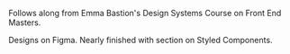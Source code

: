 Follows along from Emma Bastion's Design Systems Course on Front End Masters. 

Designs on Figma. Nearly finished with section on Styled Components.